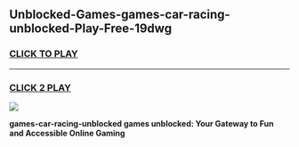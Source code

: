 
## Unblocked-Games-games-car-racing-unblocked-Play-Free-19dwg
<h3>
<a href="https://premium76.site?title=games-car-racing-unblocked&ref=12A">CLICK TO PLAY</a></h3>
<hr>

<h3>
<a href="https://premium76.site?title=games-car-racing-unblocked&ref=12A">CLICK 2 PLAY</a>
  
</h3>

<a href="https://premium76.site?title=games-car-racing-unblocked&ref=12A"><img src="https://clearcache.store/games.png"></a>


**games-car-racing-unblocked games unblocked: Your Gateway to Fun and Accessible Online Gaming**
